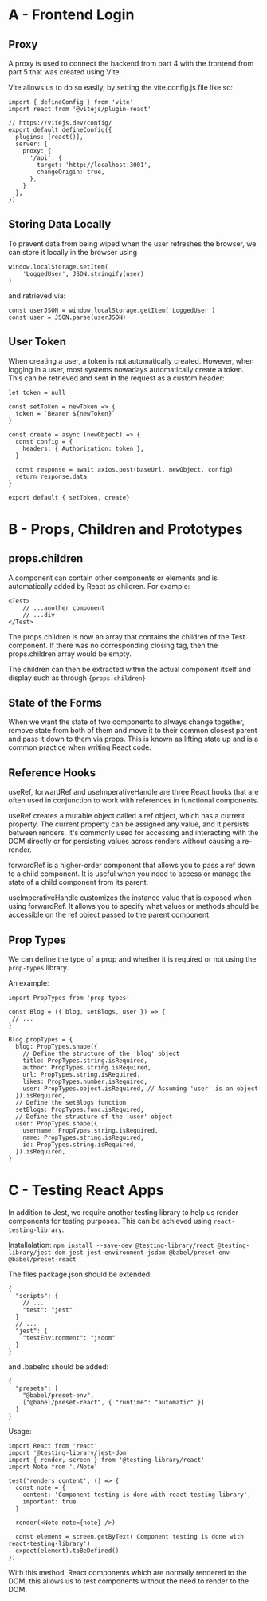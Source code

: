 # A - Frontend Login
## Proxy
A proxy is used to connect the backend from part 4 with the frontend from part 5 that was created using Vite.

Vite allows us to do so easily, by setting the vite.config.js file like so:
```
import { defineConfig } from 'vite'
import react from '@vitejs/plugin-react'

// https://vitejs.dev/config/
export default defineConfig({
  plugins: [react()],
  server: {
    proxy: {
      '/api': {
        target: 'http://localhost:3001',
        changeOrigin: true,
      },
    }
  },
})
```

## Storing Data Locally
To prevent data from being wiped when the user refreshes the browser, we can store it locally in the browser using 
```
window.localStorage.setItem(
    'LoggedUser', JSON.stringify(user)
)
```
and retrieved via:
```
const userJSON = window.localStorage.getItem('LoggedUser')
const user = JSON.parse(userJSON)

```

## User Token
When creating a user, a token is not automatically created. However, when logging in a user, most systems nowadays automatically create a token. This can be retrieved and sent in the request as a custom header:

```
let token = null

const setToken = newToken => {
  token = `Bearer ${newToken}`
}

const create = async (newObject) => {
  const config = {
    headers: { Authorization: token },
  }

  const response = await axios.post(baseUrl, newObject, config)
  return response.data
}

export default { setToken, create}
```

# B - Props, Children and Prototypes
## props.children
A component can contain other components or elements and is automatically added by React as children. For example:
```
<Test>
    // ...another component
    // ...div
</Test>
```

The props.children is now an array that contains the children of the Test component. If there was no corresponding closing tag, then the props.children array would be empty.

The children can then be extracted within the actual component itself and display such as through `{props.children}`

## State of the Forms
When we want the state of two components to always change together, remove state from both of them and move it to their common closest parent and pass it down to them via props. This is known as lifting state up and is a common practice when writing React code.

## Reference Hooks
useRef, forwardRef and useImperativeHandle are three React hooks that are often used in conjunction to work with references in functional components.

useRef creates a mutable object called a ref object, which has a current property. The current property can be assigned any value, and it persists between renders. It's commonly used for accessing and interacting with the DOM directly or for persisting values across renders without causing a re-render.

forwardRef is a higher-order component that allows you to pass a ref down to a child component. It is useful when you need to access or manage the state of a child component from its parent.

useImperativeHandle customizes the instance value that is exposed when using forwardRef. It allows you to specify what values or methods should be accessible on the ref object passed to the parent component.

## Prop Types
We can define the type of a prop and whether it is required or not using the `prop-types` library.

An example:
```
import PropTypes from 'prop-types'

const Blog = ({ blog, setBlogs, user }) => {
 // ...
}

Blog.propTypes = {
  blog: PropTypes.shape({
    // Define the structure of the 'blog' object
    title: PropTypes.string.isRequired,
    author: PropTypes.string.isRequired,
    url: PropTypes.string.isRequired,
    likes: PropTypes.number.isRequired,
    user: PropTypes.object.isRequired, // Assuming 'user' is an object
  }).isRequired,
  // Define the setBlogs function
  setBlogs: PropTypes.func.isRequired,
  // Define the structure of the 'user' object
  user: PropTypes.shape({
    username: PropTypes.string.isRequired,
    name: PropTypes.string.isRequired,
    id: PropTypes.string.isRequired,
  }).isRequired,
}
```

# C - Testing React Apps
In addition to Jest, we require another testing library to help us render components for testing purposes. This can be achieved using `react-testing-library`.

Installalation: `npm install --save-dev @testing-library/react @testing-library/jest-dom jest jest-environment-jsdom @babel/preset-env @babel/preset-react`

The files package.json should be extended:
```
{
  "scripts": {
    // ...
    "test": "jest"
  }
  // ...
  "jest": {
    "testEnvironment": "jsdom"
  }
}
```
and .babelrc should be added:
```
{
  "presets": [
    "@babel/preset-env",
    ["@babel/preset-react", { "runtime": "automatic" }]
  ]
}
```

Usage:
```
import React from 'react'
import '@testing-library/jest-dom'
import { render, screen } from '@testing-library/react'
import Note from './Note'

test('renders content', () => {
  const note = {
    content: 'Component testing is done with react-testing-library',
    important: true
  }

  render(<Note note={note} />)

  const element = screen.getByText('Component testing is done with react-testing-library')
  expect(element).toBeDefined()
})
```

With this method, React components which are normally rendered to the DOM, this allows us to test components without the need to render to the DOM.